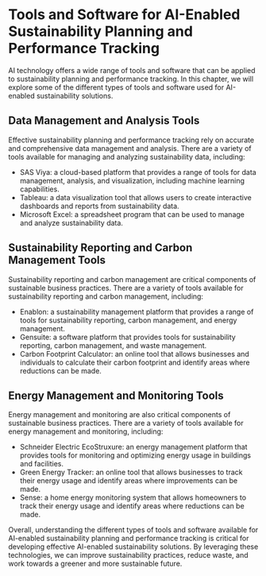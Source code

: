 Tools and Software for AI-Enabled Sustainability Planning and Performance Tracking
==================================================================================================================================================================

AI technology offers a wide range of tools and software that can be applied to sustainability planning and performance tracking. In this chapter, we will explore some of the different types of tools and software used for AI-enabled sustainability solutions.

Data Management and Analysis Tools
----------------------------------

Effective sustainability planning and performance tracking rely on accurate and comprehensive data management and analysis. There are a variety of tools available for managing and analyzing sustainability data, including:

* SAS Viya: a cloud-based platform that provides a range of tools for data management, analysis, and visualization, including machine learning capabilities.
* Tableau: a data visualization tool that allows users to create interactive dashboards and reports from sustainability data.
* Microsoft Excel: a spreadsheet program that can be used to manage and analyze sustainability data.

Sustainability Reporting and Carbon Management Tools
----------------------------------------------------

Sustainability reporting and carbon management are critical components of sustainable business practices. There are a variety of tools available for sustainability reporting and carbon management, including:

* Enablon: a sustainability management platform that provides a range of tools for sustainability reporting, carbon management, and energy management.
* Gensuite: a software platform that provides tools for sustainability reporting, carbon management, and waste management.
* Carbon Footprint Calculator: an online tool that allows businesses and individuals to calculate their carbon footprint and identify areas where reductions can be made.

Energy Management and Monitoring Tools
--------------------------------------

Energy management and monitoring are also critical components of sustainable business practices. There are a variety of tools available for energy management and monitoring, including:

* Schneider Electric EcoStruxure: an energy management platform that provides tools for monitoring and optimizing energy usage in buildings and facilities.
* Green Energy Tracker: an online tool that allows businesses to track their energy usage and identify areas where improvements can be made.
* Sense: a home energy monitoring system that allows homeowners to track their energy usage and identify areas where reductions can be made.

Overall, understanding the different types of tools and software available for AI-enabled sustainability planning and performance tracking is critical for developing effective AI-enabled sustainability solutions. By leveraging these technologies, we can improve sustainability practices, reduce waste, and work towards a greener and more sustainable future.
